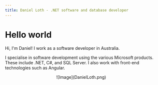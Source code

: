 ```yaml
---
title: Daniel Loth - .NET software and database developer
---
```


# Hello world
Hi, I'm Daniel! I work as a software developer in Australia.

I specialise in software development using the various Microsoft products.
These include .NET, C#, and SQL Server. I also work with front-end technologies such as Angular.

<p align="center">
	![Image](DanielLoth.png)
</p>